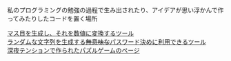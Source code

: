 私のプログラミングの勉強の過程で生み出されたり、アイデアが思い浮かんで作ってみたりしたコードを置く場所

[マス目を生成し、それを数値に変換するツール](https://peyu-7545.github.io/白黒)<br>
[ランダムな文字列を生成する~~無意味な~~パスワード決めに利用できるツール](https://peyu-7545.github.io/random)<br>
[深夜テンションで作られたパズルゲームのページ](https://peyu-7545.github.io/puzzlegame_1)
